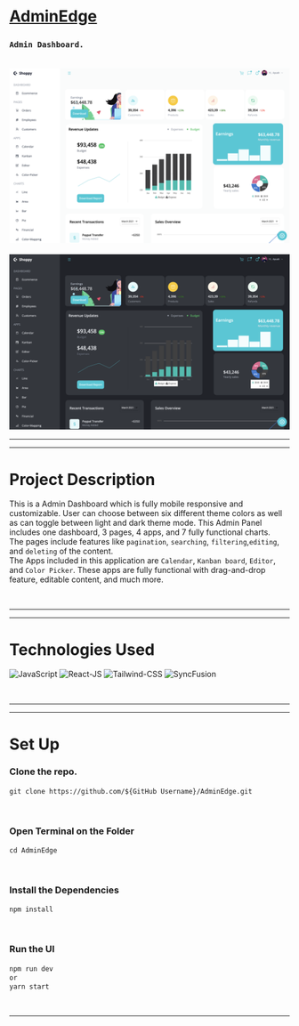 # <a href="https://admin-dash-red.vercel.app/">AdminEdge</a>

### `Admin Dashboard.`
<br>
<img src ="readme_assets/admin.png"></img>
<br>
<br>
<img src ="readme_assets/admin_dark.png"></img>


<hr>
<hr>


# Project Description

This is a Admin Dashboard which is fully mobile responsive and customizable.
User can choose between six different theme colors as well as can toggle between light and dark theme mode.
This Admin Panel includes one dashboard, 3 pages, 4 apps, and 7 fully functional charts. <br>
The pages include features like `pagination`, `searching`, `filtering`,`editing`, and `deleting` of the content.<br>
The Apps included in this application are `Calendar`, `Kanban board`, `Editor`, and `Color Picker`. These apps are fully functional with drag-and-drop feature, editable content, and much more.

<br>

<hr>
<hr>

# Technologies Used

![JavaScript](https://img.shields.io/badge/JavaScript-323330?style=for-the-badge&logo=javascript&logoColor=F7DF1E)
![React-JS](https://img.shields.io/badge/ReactJs-20232A?style=for-the-badge&logo=react&logoColor=61DAFB)
![Tailwind-CSS](https://img.shields.io/badge/Tailwind-blue?style=for-the-badge&logo=tailwindcss&logoColor=61DAFB)
![SyncFusion](https://img.shields.io/badge/SyncFusion-ADE?style=for-the-badge&logo=firebas&logoColor=white)

<br>
<hr>
<hr>

<!-- <br> -->

# Set Up

### Clone the repo.

```
git clone https://github.com/${GitHub Username}/AdminEdge.git
```

<br>

### Open Terminal on the Folder

```
cd AdminEdge
```

<br>

### Install the Dependencies

```
npm install
```

<br>

### Run the UI

```
npm run dev
or
yarn start
```

<br>
<hr>
